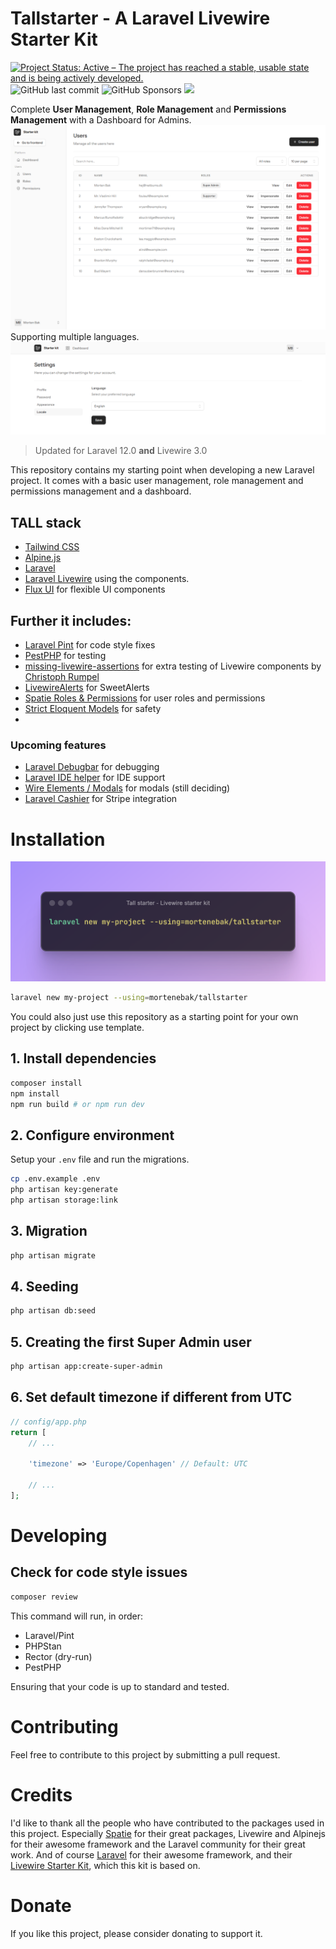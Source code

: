 # Tallstarter - A Laravel Livewire Starter Kit
[![Project Status: Active – The project has reached a stable, usable state and is being actively developed.](https://www.repostatus.org/badges/latest/active.svg)](https://www.repostatus.org/#active)
![GitHub last commit](https://img.shields.io/github/last-commit/mortenebak/laravel-starter-project)
![GitHub Sponsors](https://img.shields.io/github/sponsors/mortenebak)
<a href="https://herd.laravel.com/new?starter-kit=mortenebak/tallstarter"><img src="https://img.shields.io/badge/Install%20with%20Herd-f55247?logo=laravel&logoColor=white"></a>


Complete **User Management**, **Role Management** and **Permissions Management** with a Dashboard for Admins.
![alt text](docs/backend.png "Backend View")
Supporting multiple languages.
![alt text](docs/locale.png "Localization View")

> Updated for Laravel 12.0 **and** Livewire 3.0

This repository contains my starting point when developing a new Laravel project.
It comes with a basic user management, role management and permissions management and a dashboard.

## TALL stack

- [Tailwind CSS](https://tailwindcss.com)
- [Alpine.js](https://alpinejs.dev)
- [Laravel](https://laravel.com)
- [Laravel Livewire](https://livewire.laravel.com) using the components.
- [Flux UI](https://fluxui.dev) for flexible UI components

## Further it includes:

- [Laravel Pint](https://github.com/laravel/pint) for code style fixes
- [PestPHP](https://pestphp.com) for testing
- [missing-livewire-assertions](https://github.com/christophrumpel/missing-livewire-assertions) for extra testing of Livewire components by [Christoph Rumpel](https://github.com/christophrumpel)
- [LivewireAlerts](https://github.com/jantinnerezo/livewire-alert) for SweetAlerts
- [Spatie Roles & Permissions](https://spatie.be/docs/laravel-permission/v5/introduction) for user roles and permissions
- [Strict Eloquent Models](https://planetscale.com/blog/laravels-safety-mechanisms) for safety
- 
### Upcoming features

- [Laravel Debugbar](https://github.com/barryvdh/laravel-debugbar) for debugging
- [Laravel IDE helper](https://github.com/barryvdh/laravel-ide-helper) for IDE support
- [Wire Elements / Modals](https://github.com/wire-elements/modal) for modals (still deciding)
- [Laravel Cashier](https://laravel.com/docs/10.x/billing) for Stripe integration


# Installation

![alt text](docs/bash-install.png "Localization View")
```bash
laravel new my-project --using=mortenebak/tallstarter
```

You could also just use this repository as a starting point for your own project by clicking use template.

## 1. Install dependencies

```bash
composer install
npm install
npm run build # or npm run dev
```

## 2. Configure environment

Setup your `.env` file and run the migrations.

```bash
cp .env.example .env
php artisan key:generate
php artisan storage:link
```

## 3. Migration

```bash
php artisan migrate
```

## 4. Seeding

```bash
php artisan db:seed
```
## 5. Creating the first Super Admin user

```bash
php artisan app:create-super-admin
```

## 6. Set default timezone if different from UTC

```php
// config/app.php
return [
    // ...
    
    'timezone' => 'Europe/Copenhagen' // Default: UTC
    
    // ...
];
```

# Developing

## Check for code style issues

```bash
composer review
```
This command will run, in order:
- Laravel/Pint
- PHPStan
- Rector (dry-run)
- PestPHP

Ensuring that your code is up to standard and tested.

# Contributing
Feel free to contribute to this project by submitting a pull request.

# Credits
I'd like to thank all the people who have contributed to the packages used in this project. 
Especially [Spatie](https://spatie.be) for their great packages, Livewire and Alpinejs for their awesome framework and the Laravel community for their great work. And of course [Laravel](https://laravel.com) for their awesome framework, and their [Livewire Starter Kit](https://github.com/laravel/livewire-starter-kit), which this kit is based on.

# Donate
If you like this project, please consider donating to support it.
